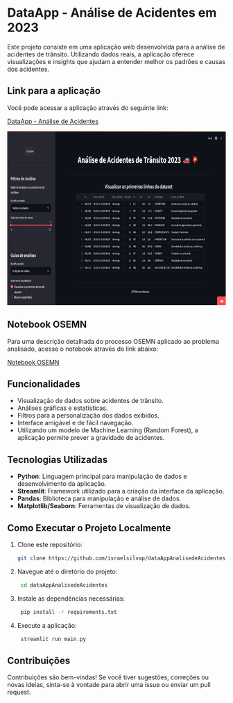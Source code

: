 # DataApp - Análise de Acidentes em 2023

Este projeto consiste em uma aplicação web desenvolvida para a análise de acidentes de trânsito. Utilizando dados reais, a aplicação oferece visualizações e insights que ajudam a entender melhor os padrões e causas dos acidentes.

## Link para a aplicação

Você pode acessar a aplicação através do seguinte link:

[DataApp - Análise de Acidentes](https://dataapp-accident-analysis.streamlit.app/)

<img src="\img\home.jpg" style="height:25rem;" /> 

## Notebook OSEMN

Para uma descrição detalhada do processo OSEMN aplicado ao problema analisado, acesse o notebook através do link abaixo:

[Notebook OSEMN](https://colab.research.google.com/drive/1nojVvUNe3wFPe5thjlAUrXFdr7-pX0yo?usp=sharing)

## Funcionalidades

- Visualização de dados sobre acidentes de trânsito.
- Análises gráficas e estatísticas.
- Filtros para a personalização dos dados exibidos.
- Interface amigável e de fácil navegação.
- Utilizando um modelo de Machine Learning (Random Forest), a aplicação permite prever a gravidade de acidentes.

## Tecnologias Utilizadas

- **Python**: Linguagem principal para manipulação de dados e desenvolvimento da aplicação.
- **Streamlit**: Framework utilizado para a criação da interface da aplicação.
- **Pandas**: Biblioteca para manipulação e análise de dados.
- **Matplotlib/Seaborn**: Ferramentas de visualização de dados.

## Como Executar o Projeto Localmente

1. Clone este repositório:
   ```bash
   git clone https://github.com/israelsilvap/dataAppAnalisedeAcidentes.git
2. Navegue até o diretório do projeto:
   ```bash
    cd dataAppAnalisedeAcidentes
3. Instale as dependências necessárias:
   ```bash
    pip install -r requirements.txt
4. Execute a aplicação:
   ```bash
    streamlit run main.py

## Contribuições
Contribuições são bem-vindas! Se você tiver sugestões, correções ou novas ideias, sinta-se à vontade para abrir uma issue ou enviar um pull request.
   
